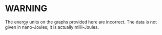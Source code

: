 # WARNING

The energy units on the graphs provided here are incorrect. The data is not given in nano-Joules; it is actually milli-Joules.